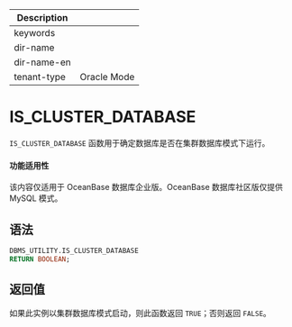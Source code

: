 | Description   |                 |
|---------------|-----------------|
| keywords      |                 |
| dir-name      |                 |
| dir-name-en   |                 |
| tenant-type   | Oracle Mode     |

# IS_CLUSTER_DATABASE

`IS_CLUSTER_DATABASE` 函数用于确定数据库是否在集群数据库模式下运行。

  <main id="notice" >
    <h4>功能适用性</h4>
    <p>该内容仅适用于 OceanBase 数据库企业版。OceanBase 数据库社区版仅提供 MySQL 模式。</p>
  </main>

## 语法

```sql
DBMS_UTILITY.IS_CLUSTER_DATABASE 
RETURN BOOLEAN;
```



## 返回值

如果此实例以集群数据库模式启动，则此函数返回 `TRUE`；否则返回 `FALSE`。
